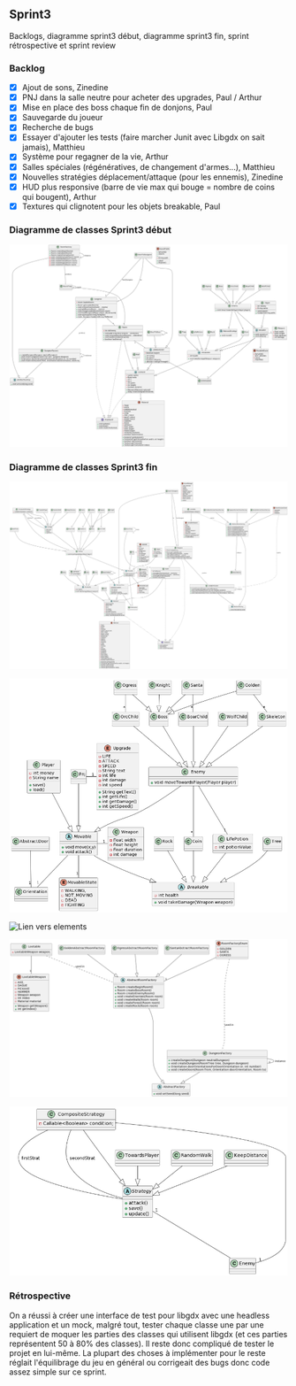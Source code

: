## Sprint3

Backlogs, diagramme sprint3 début, diagramme sprint3 fin, sprint rétrospective et sprint review

### Backlog

- [X] Ajout de sons, Zinedine
- [X] PNJ dans la salle neutre pour acheter des upgrades, Paul / Arthur
- [X] Mise en place des boss chaque fin de donjons, Paul
- [X] Sauvegarde du joueur
- [X] Recherche de bugs
- [X] Essayer d'ajouter les tests (faire marcher Junit avec Libgdx on sait jamais), Matthieu
- [X] Système pour regagner de la vie, Arthur
- [X] Salles spéciales (régénératives, de changement d'armes...), Matthieu
- [X] Nouvelles stratégies déplacement/attaque (pour les ennemis), Zinedine
- [X] HUD plus responsive (barre de vie max qui bouge = nombre de coins qui bougent), Arthur
- [X] Textures qui clignotent pour les objets breakable, Paul

### Diagramme de classes Sprint3 début

![Lien vers diagramme](diags3deb.png)

### Diagramme de classes Sprint3 fin

![Lien vers diagramme](diags3fin.png)

![Lien vers Breakable](breakable3.png)

![Lien vers elements](element3.png)

![Lien vers factories](factory3.png)

![Lien vers stratégies](strat3.png)

### Rétrospective

On a réussi à créer une interface de test pour libgdx avec une headless application et un mock, malgré tout,
tester chaque classe une par une requiert de moquer les parties des classes qui utilisent libgdx (et ces parties représentent 50 à 80% des classes).
Il reste donc compliqué de tester le projet en lui-même.
La plupart des choses à implémenter pour le reste réglait l'équilibrage du jeu en général ou corrigeait des bugs
donc code assez simple sur ce sprint.